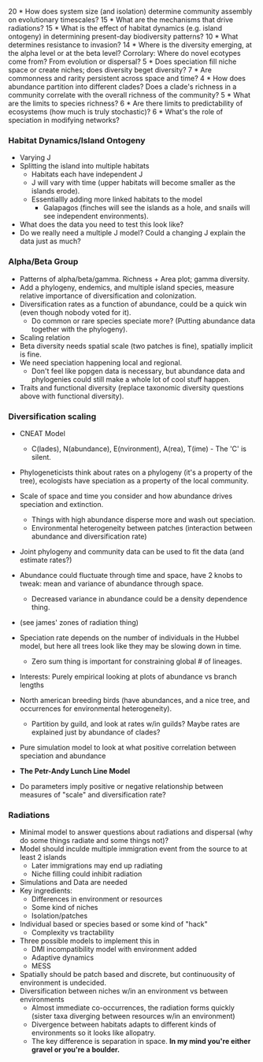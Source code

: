 
20  * How does system size (and isolation) determine community assembly on evolutionary timescales?
15  * What are the mechanisms that drive radiations?
15  * What is the effect of habitat dynamics (e.g. island ontogeny) in determining present-day biodiversity patterns?
10  * What determines resistance to invasion?
14  * Where is the diversity emerging, at the alpha level or at the beta level? Corrolary: Where do novel ecotypes come from? From evolution or dispersal?
5   * Does speciation fill niche space or create niches; does diversity beget diversity?
7   * Are commonness and rarity persistent across space and time?
4   * How does abundance partition into different clades? Does a clade's richness in a community correlate with the overall richness of the community?
5   * What are the limits to species richness?
6   * Are there limits to predictability of ecosystems (how much is truly stochastic)?
6   * What's the role of speciation in modifying networks?

### Habitat Dynamics/Island Ontogeny
* Varying J
* Splitting the island into multiple habitats
    * Habitats each have independent J
    * J will vary with time (upper habitats will become smaller as the islands erode).
    * Essentiallly adding more linked habitats to the model
        * Galapagos (finches will see the islands as a hole, and snails will see independent environments).
* What does the data you need to test this look like?
* Do we really need a multiple J model? Could a changing J explain the data just as much?

### Alpha/Beta Group
* Patterns of alpha/beta/gamma. Richness + Area plot; gamma diversity.
* Add a phylogeny, endemics, and multiple island species, measure relative importance of diversification and colonization.
* Diversification rates as a function of abundance, could be a quick win (even though nobody voted for it).
    * Do common or rare species speciate more? (Putting abundance data together with the phylogeny).
* Scaling relation
* Beta diversity needs spatial scale (two patches is fine), spatially implicit is fine.
* We need speciation happening local and regional.
    * Don't feel like popgen data is necessary, but abundance data and phylogenies could still make a whole lot of cool stuff happen.
* Traits and functional diversity (replace taxonomic diversity questions above with functional diversity).

### Diversification scaling
* CNEAT Model
    * C(lades), N(abundance), E(nvironment), A(rea), T(ime) - The 'C' is silent.
* Phylogeneticists think about rates on a phylogeny (it's a property of the tree), ecologists have speciation as a property of the local community.
* Scale of space and time you consider and how abundance drives speciation and extinction.
    * Things with high abundance disperse more and wash out speciation.
    * Environmental heterogeneity between patches (interaction between abundance and diversification rate)
* Joint phylogeny and community data can be used to fit the data (and estimate rates?)
* Abundance could fluctuate through time and space, have 2 knobs to tweak: mean and variance of abundance through space.
    * Decreased variance in abundance could be a density dependence thing.

* (see james' zones of radiation thing)
* Speciation rate depends on the number of individuals in the Hubbel model, but here all trees look like they may be slowing down in time.
    * Zero sum thing is important for constraining global # of lineages.

* Interests: Purely empirical looking at plots of abundance vs branch lengths
* North american breeding birds (have abundances, and a nice tree, and occurrences for environmental heterogeneity).
    * Partition by guild, and look at rates w/in guilds? Maybe rates are explained just by abundance of clades?
* Pure simulation model to look at what positive correlation between speciation and abundance
* **The Petr-Andy Lunch Line Model**
* Do parameters imply positive or negative relationship between measures of "scale" and diversification rate?

### Radiations
* Minimal model to answer questions about radiations and dispersal (why do some things radiate and some things not)?
* Model should inculde multiple immigration event from the source to at least 2 islands
    * Later immigrations may end up radiating
    * Niche filling could inhibit radiation
* Simulations and Data are needed
* Key ingredients:
    * Differences in environment or resources
    * Some kind of niches
    * Isolation/patches
* Individual based or species based or some kind of "hack"
    * Complexity vs tractability
* Three possible models to implement this in
    * DMI incompatibility model with environment added
    * Adaptive dynamics
    * MESS
* Spatially should be patch based and discrete, but continuousity of environment is undecided.
* Diversification between niches w/in an environment vs between environments
    * Almost immediate co-occurrences, the radiation forms quickly (sister taxa diverging between resources w/in an environment)
    * Divergence between habitats adapts to different kinds of environments so it looks like allopatry.
    * The key difference is separation in space.
**In my mind you're either gravel or you're a boulder.**

